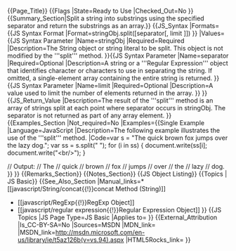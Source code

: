{{Page_Title}}
{{Flags
|State=Ready to Use
|Checked_Out=No
}}
{{Summary_Section|Split a string into substrings using the specified separator and return the substrings as an array.}}
{{JS_Syntax
|Formats={{JS Syntax Format
|Format=stringObj.split([separator[, limit ]])
}}
|Values={{JS Syntax Parameter
|Name=stringObj
|Required=Required
|Description=The String object or string literal to be split. This object is not modified by the '''split''' method.
}}{{JS Syntax Parameter
|Name=separator
|Required=Optional
|Description=A string or a '''Regular Expression''' object that identifies character or characters to use in separating the string. If omitted, a single-element array containing the entire string is returned.
}}{{JS Syntax Parameter
|Name=limit
|Required=Optional
|Description=A value used to limit the number of elements returned in the array.
}}
}}
{{JS_Return_Value
|Description=The result of the '''split''' method is an array of strings split at each point where separator occurs in stringObj. The separator is not returned as part of any array element.
}}
{{Examples_Section
|Not_required=No
|Examples={{Single Example
|Language=JavaScript
|Description=The following example illustrates the use of the '''split''' method.
|Code=var s = "The quick brown fox jumps over the lazy dog.";
 var ss = s.split(" ");
 for (i in ss) {
     document.write(ss[i];
     document.write("&lt;br/&gt;");
 }
 
 // Output: 
 // The
 // quick
 // brown
 // fox
 // jumps
 // over
 // the
 // lazy
 // dog.
}}
}}
{{Remarks_Section}}
{{Notes_Section}}
{{JS Object Listing}}
{{Topics | JS Basic}}
{{See_Also_Section
|Manual_links=* [[javascript/String/concat{{!}}concat Method (String)]]
* [[javascript/RegExp{{!}}RegExp Object]]
* [[javascript/regular expression{{!}}Regular Expression Object]]
}}
{{JS Topics
|JS Page Type=JS Basic
|Applies to=
}}
{{External_Attribution
|Is_CC-BY-SA=No
|Sources=MSDN
|MDN_link=
|MSDN_link=http://msdn.microsoft.com/en-us/library/ie/t5az126b(v=vs.94).aspx
|HTML5Rocks_link=
}}